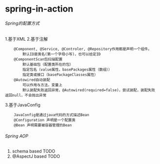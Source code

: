# spring-in-action

###### Spring的配置方式

1.基于XML
2.基于注解
```
    @Component, @Service, @Controler, @Repository作用都是声明一个组件。
        默认ID是类名(第一个字母小写)，也可以给定ID
    @ComponentScan包扫描配置
        默认基础包（配置类所在的包）
        指定包名（value属性，basePackages属性（数组））
        指定类或接口（basePackageClasses属性）
    @Autowired自动装配
        可以作用与方法，变量上
        默认装配失败返回异常，@Autowired(required=false)，尝试装配，装配失败返回null，不会抛出异常
```
3.基于JavaConfig
```
    JavaConfig是通过java代码的方式描述Bean
    @Configuration 声明是一个配置类
    @Bean 声明需要被容器管理的Bean
```

###### Spring AOP
1. schema based
TODO
2. @AspectJ based
TODO
